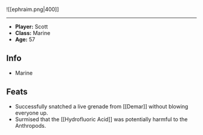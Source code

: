 ![[ephraim.png|400]]


---
* **Player:** Scott
* **Class:** Marine
* **Age:** 57
## Info
* Marine
## Feats
* Successfully snatched a live grenade from [[Demar]] without blowing everyone up.
* Surmised that the [[Hydrofluoric Acid]] was potentially harmful to the Anthropods.